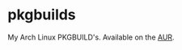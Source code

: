 # pkgbuilds
My Arch Linux PKGBUILD's. Available on the [AUR](https://aur.archlinux.org/packages/?K=ivanfon&SeB=m).

